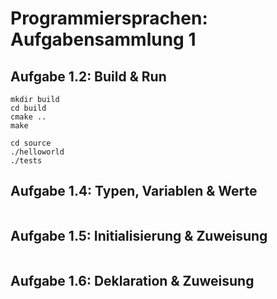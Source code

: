 Programmiersprachen: Aufgabensammlung 1
===========

## Aufgabe 1.2:  Build & Run  

```
mkdir build
cd build
cmake ..
make

cd source
./helloworld
./tests
```

## Aufgabe 1.4:  Typen, Variablen & Werte

```
```

## Aufgabe 1.5:  Initialisierung & Zuweisung

```
```

## Aufgabe 1.6:  Deklaration & Zuweisung

```
```
